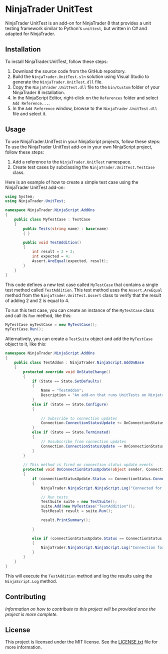 # NinjaTrader UnitTest

NinjaTrader UnitTest is an add-on for NinjaTrader 8 that provides a unit testing framework similar to Python's `unittest`, but written in C# and adapted for NinjaTrader.

## Installation

To install NinjaTrader.UnitTest, follow these steps:
1. Download the source code from the GitHub repository.
2. Build the `NinjaTrader.UnitTest.sln` solution using Visual Studio to generate the `NinjaTrader.UnitTest.dll` file.
3. Copy the `NinjaTrader.UnitTest.dll` file to the `bin/Custom` folder of your NinjaTrader 8 installation.
4. In the NinjaScript Editor, right-click on the `References` folder and select `Add Reference...`.
5. In the `Add Reference` window, browse to the `NinjaTrader.UnitTest.dll` file and select it.

## Usage

To use NinjaTrader.UnitTest in your NinjaScript projects, follow these steps:
To use the NinjaTrader UnitTest add-on in your own NinjaScript project, follow these steps:
1. Add a reference to the `NinjaTrader.UnitTest` namespace.
2. Create test cases by subclassing the `NinjaTrader.UnitTest.TestCase` class.

Here is an example of how to create a simple test case using the NinjaTrader UnitTest add-on:

```csharp
using System;
using NinjaTrader.UnitTest;

namespace NinjaTrader.NinjaScript.AddOns
{
    public class MyTestCase : TestCase
    {
        public Tests(string name) : base(name)
        { }

        public void TestAddition()
        {
            int result = 2 + 2;
            int expected = 4;
            Assert.AreEqual(expected, result);
        }
    }
}
```

This code defines a new test case called `MyTestCase` that contains a single test method called `TestAddition`. This test method uses the `Assert.AreEqual` method from the `NinjaTrader.UnitTest.Assert` class to verify that the result of adding 2 and 2 is equal to 4.

To run this test case, you can create an instance of the `MyTestCase` class and call its `Run` method, like this:

```csharp
MyTestCase myTestCase = new MyTestCase();
myTestCase.Run();
```


Alternatively, you can create a `TestSuite` object and add the `MyTestCase` object to it, like this:

```csharp
namespace NinjaTrader.NinjaScript.AddOns
{
	public class TestAddon : NinjaTrader.NinjaScript.AddOnBase
	{
		protected override void OnStateChange()
		{
            if (State == State.SetDefaults)
            {
                Name = "TestAddon";
                Description = "An add-on that runs UnitTests on Ninjatrader";
            }
            else if (State == State.Configure)
            {
			
                // Subscribe to connection updates
                Connection.ConnectionStatusUpdate += OnConnectionStatusUpdate;
            }
            else if (State == State.Terminated)
            {
                // Unsubscribe from connection updates
                Connection.ConnectionStatusUpdate -= OnConnectionStatusUpdate;
            }
		}
		
		// This method is fired on connection status update events
        protected void OnConnectionStatusUpdate(object sender, ConnectionStatusEventArgs connectionStatusUpdate)
        {
            if (connectionStatusUpdate.Status == ConnectionStatus.Connected)
            {
                NinjaTrader.NinjaScript.NinjaScript.Log("Connected for orders at " + DateTime.Now, LogLevel.Information);

                // Run tests
                TestSuite suite = new TestSuite();
                suite.Add(new MyTestCase("TestAddition"));
                TestResult result = suite.Run();

                result.PrintSummary();
   
            }

            else if (connectionStatusUpdate.Status == ConnectionStatus.ConnectionLost)
            {
                NinjaTrader.NinjaScript.NinjaScript.Log("Connection for orders lost at: " + DateTime.Now, LogLevel.Information);
            }
        }
	}
}
```

This will execute the `TestAddition` method and log the results using the `NinjaScript.Log` method.

## Contributing

*Information on how to contribute to this project will be provided once the project is more complete.*

## License

This project is licensed under the MIT license. See the [LICENSE.txt](LICENSE.txt) file for more information.
